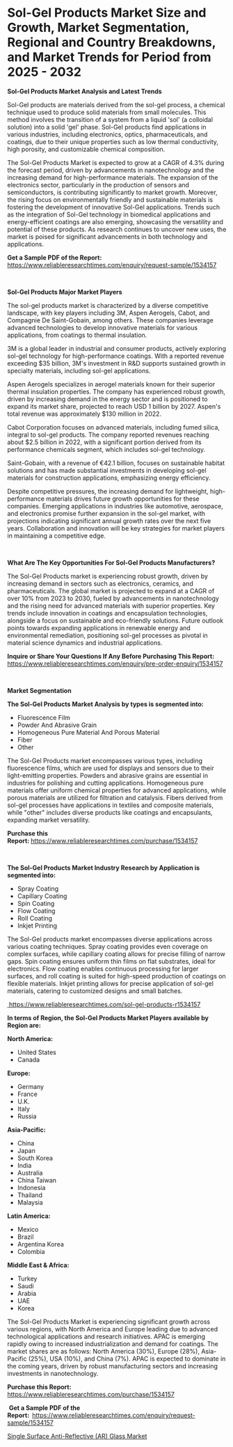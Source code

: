 <p><h1>Sol-Gel Products Market Size and Growth, Market Segmentation, Regional and Country Breakdowns, and Market Trends for Period from 2025 -  2032</h1></p><p><strong>Sol-Gel Products Market Analysis and Latest Trends</strong></p>
<p><p>Sol-Gel products are materials derived from the sol-gel process, a chemical technique used to produce solid materials from small molecules. This method involves the transition of a system from a liquid 'sol' (a colloidal solution) into a solid 'gel' phase. Sol-Gel products find applications in various industries, including electronics, optics, pharmaceuticals, and coatings, due to their unique properties such as low thermal conductivity, high porosity, and customizable chemical composition.</p><p>The Sol-Gel Products Market is expected to grow at a CAGR of 4.3% during the forecast period, driven by advancements in nanotechnology and the increasing demand for high-performance materials. The expansion of the electronics sector, particularly in the production of sensors and semiconductors, is contributing significantly to market growth. Moreover, the rising focus on environmentally friendly and sustainable materials is fostering the development of innovative Sol-Gel applications. Trends such as the integration of Sol-Gel technology in biomedical applications and energy-efficient coatings are also emerging, showcasing the versatility and potential of these products. As research continues to uncover new uses, the market is poised for significant advancements in both technology and applications.</p></p>
<p><strong>Get a Sample PDF of the Report:&nbsp;</strong> <a href="https://www.reliableresearchtimes.com/enquiry/request-sample/1534157?utm_campaign=3358&utm_medium=2&utm_source=Github&utm_content=ia&utm_term=02042025&utm_id=sol-gel-products">https://www.reliableresearchtimes.com/enquiry/request-sample/1534157</a></p>
<p>&nbsp;</p>
<p><strong>Sol-Gel Products Major Market Players</strong></p>
<p><p>The sol-gel products market is characterized by a diverse competitive landscape, with key players including 3M, Aspen Aerogels, Cabot, and Compagnie De Saint-Gobain, among others. These companies leverage advanced technologies to develop innovative materials for various applications, from coatings to thermal insulation.</p><p>3M is a global leader in industrial and consumer products, actively exploring sol-gel technology for high-performance coatings. With a reported revenue exceeding $35 billion, 3M's investment in R&D supports sustained growth in specialty materials, including sol-gel applications.</p><p>Aspen Aerogels specializes in aerogel materials known for their superior thermal insulation properties. The company has experienced robust growth, driven by increasing demand in the energy sector and is positioned to expand its market share, projected to reach USD 1 billion by 2027. Aspen's total revenue was approximately $130 million in 2022.</p><p>Cabot Corporation focuses on advanced materials, including fumed silica, integral to sol-gel products. The company reported revenues reaching about $2.5 billion in 2022, with a significant portion derived from its performance chemicals segment, which includes sol-gel technology.</p><p>Saint-Gobain, with a revenue of €42.1 billion, focuses on sustainable habitat solutions and has made substantial investments in developing sol-gel materials for construction applications, emphasizing energy efficiency.</p><p>Despite competitive pressures, the increasing demand for lightweight, high-performance materials drives future growth opportunities for these companies. Emerging applications in industries like automotive, aerospace, and electronics promise further expansion in the sol-gel market, with projections indicating significant annual growth rates over the next five years. Collaboration and innovation will be key strategies for market players in maintaining a competitive edge.</p></p>
<p>&nbsp;</p>
<p><strong>What Are The Key Opportunities For Sol-Gel Products Manufacturers?</strong></p>
<p><p>The Sol-Gel Products market is experiencing robust growth, driven by increasing demand in sectors such as electronics, ceramics, and pharmaceuticals. The global market is projected to expand at a CAGR of over 10% from 2023 to 2030, fueled by advancements in nanotechnology and the rising need for advanced materials with superior properties. Key trends include innovation in coatings and encapsulation technologies, alongside a focus on sustainable and eco-friendly solutions. Future outlook points towards expanding applications in renewable energy and environmental remediation, positioning sol-gel processes as pivotal in material science dynamics and industrial applications.</p></p>
<p><strong>Inquire or Share Your Questions If Any Before Purchasing This Report:</strong> <a href="https://www.reliableresearchtimes.com/enquiry/pre-order-enquiry/1534157?utm_campaign=3358&utm_medium=2&utm_source=Github&utm_content=ia&utm_term=02042025&utm_id=sol-gel-products">https://www.reliableresearchtimes.com/enquiry/pre-order-enquiry/1534157</a></p>
<p>&nbsp;</p>
<p><strong>Market Segmentation</strong></p>
<p><strong>The Sol-Gel Products Market Analysis by types is segmented into:</strong></p>
<p><ul><li>Fluorescence Film</li><li>Powder And Abrasive Grain</li><li>Homogeneous Pure Material And Porous Material</li><li>Fiber</li><li>Other</li></ul></p>
<p><p>The Sol-Gel Products market encompasses various types, including fluorescence films, which are used for displays and sensors due to their light-emitting properties. Powders and abrasive grains are essential in industries for polishing and cutting applications. Homogeneous pure materials offer uniform chemical properties for advanced applications, while porous materials are utilized for filtration and catalysis. Fibers derived from sol-gel processes have applications in textiles and composite materials, while "other" includes diverse products like coatings and encapsulants, expanding market versatility.</p></p>
<p><strong>Purchase this Report:&nbsp;</strong><a href="https://www.reliableresearchtimes.com/purchase/1534157?utm_campaign=3358&utm_medium=2&utm_source=Github&utm_content=ia&utm_term=02042025&utm_id=sol-gel-products">https://www.reliableresearchtimes.com/purchase/1534157</a></p>
<p>&nbsp;</p>
<p><strong>The Sol-Gel Products Market Industry Research by Application is segmented into:</strong></p>
<p><ul><li>Spray Coating</li><li>Capillary Coating</li><li>Spin Coating</li><li>Flow Coating</li><li>Roll Coating</li><li>Inkjet Printing</li></ul></p>
<p><p>The Sol-Gel products market encompasses diverse applications across various coating techniques. Spray coating provides even coverage on complex surfaces, while capillary coating allows for precise filling of narrow gaps. Spin coating ensures uniform thin films on flat substrates, ideal for electronics. Flow coating enables continuous processing for larger surfaces, and roll coating is suited for high-speed production of coatings on flexible materials. Inkjet printing allows for precise application of sol-gel materials, catering to customized designs and small batches.</p></p>
<p><a href="https://www.reliableresearchtimes.com/sol-gel-products-r1534157?utm_campaign=3358&utm_medium=2&utm_source=Github&utm_content=ia&utm_term=02042025&utm_id=sol-gel-products">&nbsp;https://www.reliableresearchtimes.com/sol-gel-products-r1534157</a></p>
<p><strong>In terms of Region, the Sol-Gel Products Market Players available by Region are:</strong></p>
<p>
    <p> <strong> North America: </strong>
        <ul>
            <li>United States</li>
            <li>Canada</li>
        </ul>
        </p> 
    <p> <strong> Europe: </strong>
        <ul>
            <li>Germany</li>
            <li>France</li>
            <li>U.K.</li>
            <li>Italy</li>
            <li>Russia</li>
        </ul>
        </p> 
    <p> <strong> Asia-Pacific: </strong>
        <ul>
            <li>China</li>
            <li>Japan</li>
            <li>South Korea</li>
            <li>India</li>
            <li>Australia</li>
            <li>China Taiwan</li>
            <li>Indonesia</li>
            <li>Thailand</li>
            <li>Malaysia</li>
        </ul>
        </p> 
    <p> <strong> Latin America: </strong>
        <ul>
            <li>Mexico</li>
            <li>Brazil</li>
            <li>Argentina Korea</li>
            <li>Colombia</li>
        </ul>
        </p> 
    <p> <strong> Middle East & Africa: </strong>
        <ul>
            <li>Turkey</li>
            <li>Saudi</li>
            <li>Arabia</li>
            <li>UAE</li>
            <li>Korea</li>
        </ul>
    </p>
    </p>
<p><p>The Sol-Gel Products Market is experiencing significant growth across various regions, with North America and Europe leading due to advanced technological applications and research initiatives. APAC is emerging rapidly owing to increased industrialization and demand for coatings. The market shares are as follows: North America (30%), Europe (28%), Asia-Pacific (25%), USA (10%), and China (7%). APAC is expected to dominate in the coming years, driven by robust manufacturing sectors and increasing investments in nanotechnology.</p></p>
<p><strong>Purchase this Report: </strong><a href="https://www.reliableresearchtimes.com/purchase/1534157?utm_campaign=3358&utm_medium=2&utm_source=Github&utm_content=ia&utm_term=02042025&utm_id=sol-gel-products">https://www.reliableresearchtimes.com/purchase/1534157</a></p>
<p>&nbsp;<strong>Get a Sample PDF of the Report:&nbsp;&nbsp;</strong><a href="https://www.reliableresearchtimes.com/enquiry/request-sample/1534157?utm_campaign=3358&utm_medium=2&utm_source=Github&utm_content=ia&utm_term=02042025&utm_id=sol-gel-products">https://www.reliableresearchtimes.com/enquiry/request-sample/1534157</a></p>
<p><strong></strong></p>
<p><p><a href="https://github.com/porstheftyux/Market-Research-Report-List-1/blob/main/single-surface-anti-reflective-ar-glass-market.md?utm_campaign=3358&utm_medium=2&utm_source=Github&utm_content=ia&utm_term=02042025&utm_id=sol-gel-products">Single Surface Anti-Reflective (AR) Glass Market</a></p></p>